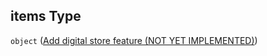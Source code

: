 ## items Type

`object` ([Add digital store feature (NOT YET IMPLEMENTED)](generic-properties-digital-store-properties-add-digital-store-add-digital-store-feature-not-yet-implemented.md))
